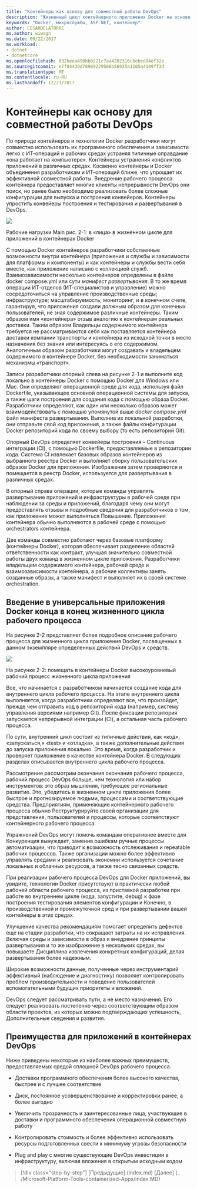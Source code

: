 ```yaml
---
title: "Контейнеры как основу для совместной работы DevOps"
description: "Жизненный цикл контейнерного приложения Docker на основе платформы и средств Майкрософт"
keywords: "Docker, микрослужбы, ASP.NET, контейнер"
author: CESARDELATORRE
ms.author: wiwagn
ms.date: 09/22/2017
ms.workload:
- dotnet
- dotnetcore
ms.openlocfilehash: 832beea490bb8221c7aa4202316cbebee84ef32e
ms.sourcegitcommit: e7f04439d78909229506b56935a1105a4149ff3d
ms.translationtype: MT
ms.contentlocale: ru-RU
ms.lasthandoff: 12/23/2017
---
```

# <a name="containers-as-the-foundation-for-devops-collaboration"></a>Контейнеры как основу для совместной работы DevOps

По природе контейнеров и технологии Docker разработчики могут совместно использовать их программного обеспечения и зависимости легко с ИТ-операций и рабочих средах устраняя типичные оправдание «она работает на компьютере». Контейнеры устранения конфликтов приложений в различных средах. Косвенно контейнеры и Docker объединения разработчикам и ИТ-операций ближе, что упрощает их эффективной совместной работы. Внедрение рабочего процесса контейнера предоставляет многие клиенты непрерывности DevOps они поиск, но ранее было необходимо реализовать более сложные конфигурации для выпуска и построения конвейеров. Контейнеры упростить конвейеры построения и тестирования и развертывания в DevOps.

![](./media/image1.png)

Рабочие нагрузки Main рис. 2-1: в «лица» в жизненном цикле для приложений в контейнерах Docker

С помощью Docker контейнеров разработчики собственные возможности внутри контейнера (приложения и службы и зависимости для платформы и компоненты) и как контейнеры и службы вести себя вместе, как приложение написано с коллекцией служб. Взаимозависимости несколько контейнеров определены в файле docker compose.yml или сути *манифест развертывания*. В то же время операции ИТ-отделов (ИТ-специалистов и управление) можно сосредоточиться на управление производственные среды; инфраструктуре; масштабируемость; мониторинг; и в конечном счете, гарантируя, что приложения создали должным образом для конечных пользователей, не зная содержимое различные контейнеры. Таким образом имя «контейнера» отзыв аналогию к контейнерам реальных доставки. Таким образом Владельцы содержимого контейнера требуется не рассматриваются себя как поставляется контейнера доставки компании транспорты и контейнера из исходной точки в место назначения без знания или интересуясь о его содержимом. Аналогичным образом разработчики могут создавать и владельцем содержимого в контейнере Docker, без необходимости заниматься механизмы «транспорт».

Записи разработчики опорный слева на рисунке 2-1 и выполните код локально в контейнеры Docker с помощью Docker для Windows или Mac. Они определяют операционной среде для кода, используя файл Dockerfile, указывающее основной операционной системы для запуска, а также шаги построения для создания кода с помощью образа Docker. Разработчики определяют, как один или несколько образов может взаимодействовать с помощью упомянутой выше *docker compose.yml* файл манифеста развертывания. Выполнив их локальной разработки, они отправьте свой код приложения, а также файлы конфигурации Docker репозиторий кода по своему выбору (то есть репозиторий Git).

Опорный DevOps определяет конвейеры построения – Continuous интеграции (CI), с помощью Dockerfile, предоставляемые в репозитории кода. Система CI извлекает базовых образов контейнеров из выбранного реестра Docker и выполняет сборку пользовательских образов Docker для приложения. Изображения затем проверяются и помещается в реестр Docker, используется для развертывания в различных средах.

В опорный справа операции, которые команды управлять развертывание приложений и инфраструктуры в рабочей среде при наблюдении за среды и приложений, благодаря чему они могут предоставлять отзывы и подробные сведения для разработчиков о том, как приложение может выполняться Повышение. Приложения контейнера обычно выполняются в рабочей среде с помощью orchestrators контейнера.

Две команды совместно работают через базовые платформу (контейнеры Docker), которая обеспечивает разделение областей ответственности как контракт, улучшая значительно совместной работы двух команд в жизненном цикле приложения. Разработчики владельцем содержимого контейнера, рабочей среде и взаимозависимости контейнера, а рабочие коллективы занять созданные образы, а также манифест и выполняет их в своей системе orchestration.

## <a name="introduction-to-a-generic-end-to-end-docker-application-life-cycle-workflow"></a>Введение в универсальные приложения Docker конца в конец жизненного цикла рабочего процесса

На рисунке 2-2 представляет более подробное описание рабочего процесса для жизненного цикла приложения Docker, посвященных в данном экземпляре определенных действий DevOps и средств.

![](./media/image2.png)

На рисунке 2-2: помещать в контейнеры Docker высокоуровневый рабочий процесс жизненного цикла приложения

Все, что начинается с разработчиком начинается создание кода для внутреннего цикла рабочего процесса. На этапе внутреннего цикла выполняется, когда разработчики определяют все, что произойдет, прежде чем отправить код в репозиторий кода (например, систему управления версиями например Git). После фиксации репозитория запускается непрерывной интеграции (CI), а остальная часть рабочего процесса.

По сути, внутренний цикл состоит из типичные действия, как «код», «запускаться,» «test» и «отладка», а также дополнительные действия до запуска приложения локально. Это время, когда разработчик и проверяет приложение в качестве контейнера Docker. В следующих разделах описывается внутреннего цикла рабочего процесса.

Рассмотрение рассмотрим окончания окончания рабочего процесса, рабочий процесс DevOps больше, чем технология или набор инструментов: это образ мышления, требующее региональные развитие. Это, убедитесь в жизненном цикле приложения более быстрое и прогнозируемое людьми, процессами и соответствующие средства. Предприятиям, применяющие контейнерного рабочего процесса обычно Реструктурируйте своей организации для представления, пользователей и процессы, которые соответствуют контейнерного рабочего процесса.

Упражнений DevOps могут помочь командам оперативнее вместе для Конкуренция вынуждает, заменив ошибкам ручные процессы автоматизации, что приводит к возможность отслеживания и repeatable рабочих процессов. Также организации можно более эффективно управлять средами и реализовать экономии используется сочетание локальных и облачных ресурсов, а также тесно связанных средств.

При реализации рабочего процесса DevOps для Docker приложений, вы увидите, технологии Docker присутствуют в практически любой рабочей области рабочего процесса, из приставкой разработки при работе во внутреннем цикле (кода, запустите, debug) к фазе построения тестирования элементов конфигурации и Конечно, в производственной и промежуточной сред и при развертывании вашей контейнеры в этих средах.

Улучшение качества рекомендациям помогает определить дефектов еще на стадии разработки, что сокращает затраты на их исправления. Включая среды и зависимости в образ и внедрение принципы развертывания и то же изображение в нескольких средах, вы повышаете Дисциплина извлечения конкретных конфигураций, делая развертывания более надежным.

Широкие возможности данные, полученные через инструментарий эффективный (наблюдение и диагностику) позволяет контролировать проблем производительности и поведение пользователей вспомогательными будущих приоритеты и вложений.

DevOps следует рассматривать пути, а не место назначения. Его следует реализовать постепенно через соответствующим образом области проектов, из которых можно подтверждающих успешность, Дополнительные сведения и развития.

## <a name="benefits-of-devops-for-containerized-applications"></a>Преимущества для приложений в контейнерах DevOps

Ниже приведены некоторые из наиболее важных преимуществ, предоставляемых средой сплошной DevOps рабочего процесса.

-   Доставки программного обеспечения более высокого качества, быстрее и с лучшее соответствие

-   Диск, постоянное усовершенствование и корректировки ранее, а более выгодно

-   Увеличить прозрачность и заинтересованные лица, участвующие в доставки и программного обеспечения операционной совместную работу

-   Контролировать стоимость и более эффективно использовать ресурсы подготовленных свести к минимуму угрозы безопасности

-   Plug and play с многие существующие DevOps инвестиции в инфраструктуру, включая вложения в открытым исходным кодом

>[!div class="step-by-step"]
[Предыдущие] (index.md) [Далее] (.. /Microsoft-Platform-Tools-containerized-Apps/index.MD)
